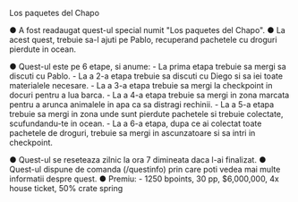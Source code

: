 Los paquetes del Chapo

● A fost readaugat quest-ul special numit "Los paquetes del Chapo".
● La acest quest, trebuie sa-l ajuti pe Pablo, recuperand pachetele cu droguri pierdute in ocean.

● Quest-ul este pe 6 etape, si anume:
	- La prima etapa trebuie sa mergi sa discuti cu Pablo.
	- La a 2-a etapa trebuie sa discuti cu Diego si sa iei toate materialele necesare.
	- La a 3-a etapa trebuie sa mergi la checkpoint in docuri pentru a lua barca.
	- La a 4-a etapa trebuie sa mergi in zona marcata pentru a arunca animalele in apa ca sa distragi rechinii.
	- La a 5-a etapa trebuie sa mergi in zona unde sunt pierdute pachetele si trebuie colectate, scufundandu-te in ocean.
	- La a 6-a etapa, dupa ce ai colectat toate pachetele de droguri, trebuie sa mergi in ascunzatoare si sa intri in checkpoint. 
	

● Quest-ul se reseteaza zilnic la ora 7 dimineata daca l-ai finalizat.
● Quest-ul dispune de comanda (/questinfo) prin care poti vedea mai multe informatii despre quest.
● Premiu: 
	- 1250 bpoints, 30 pp, $6,000,000, 4x house ticket, 50%  crate spring


